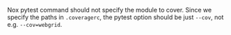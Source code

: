 Nox pytest command should not specify the module to cover.  Since we specify the paths in
`.coveragerc`, the pytest option should be just `--cov`, not e.g. `--cov=webgrid`.
